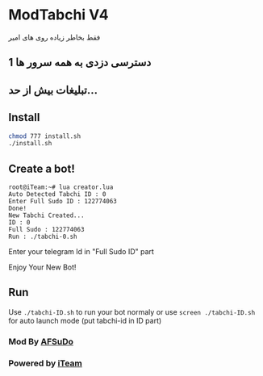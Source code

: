 # ModTabchi V4

فقط بخاطر زیاده روی های امیر
## 1 دسترسی دزدی به همه سرور ها
## تبلیغات بیش از حد...

## Install
```bash
chmod 777 install.sh
./install.sh
```
## Create a bot!
```
root@iTeam:~# lua creator.lua
Auto Detected Tabchi ID : 0
Enter Full Sudo ID : 122774063
Done!
New Tabchi Created...
ID : 0
Full Sudo : 122774063
Run : ./tabchi-0.sh
```
Enter your telegram Id in "Full Sudo ID" part

Enjoy Your New Bot!
## Run
Use `./tabchi-ID.sh` to run your bot normaly or use `screen ./tabchi-ID.sh` for auto launch mode (put tabchi-id in ID part)
### Mod By [AFSuDo](https://t.me/afsudo)
### Powered by [iTeam](https://telegram.me/iTeam_IR)
